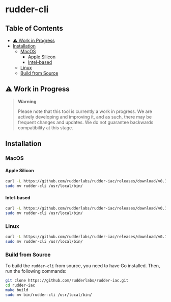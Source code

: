 # rudder-cli

## Table of Contents

- [⚠️ Work in Progress](#️-work-in-progress)
- [Installation](#installation)
  - [MacOS](#macos)
    - [Apple Silicon](#apple-silicon)
    - [Intel-based](#intel-based)
  - [Linux](#linux)
  - [Build from Source](#build-from-source)

## ⚠️ Work in Progress

> **Warning**
>
> Please note that this tool is currently a work in progress. We are actively developing and improving it, and as such, there may be frequent changes and updates. We do not guarantee backwards compatibility at this stage.

## Installation

### MacOS

#### Apple Silicon

```sh
curl -L https://github.com/rudderlabs/rudder-iac/releases/download/v0.1.0/rudder-cli_Darwin_arm64.tar.gz | tar -xz rudder-cli
sudo mv rudder-cli /usr/local/bin/
```

#### Intel-based

```sh
curl -L https://github.com/rudderlabs/rudder-iac/releases/download/v0.1.0/rudder-cli_Darwin_x86_64.tar.gz | tar -xz rudder-cli
sudo mv rudder-cli /usr/local/bin/
```

### Linux

```sh
curl -L https://github.com/rudderlabs/rudder-iac/releases/download/v0.1.0/rudder-cli_Linux_x86_64.tar.gz | tar -xz rudder-cli
sudo mv rudder-cli /usr/local/bin/
```

### Build from Source

To build the `rudder-cli` from source, you need to have Go installed. Then, run the following commands:

```sh
git clone https://github.com/rudderlabs/rudder-iac.git
cd rudder-iac
make build
sudo mv bin/rudder-cli /usr/local/bin/
```
